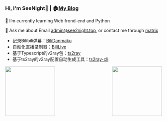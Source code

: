 ### Hi, I'm SeeNight👋 | 🏠[My Blog](https://blog.see2night.top)

🌱 I’m currently learning Web frond-end and Python

💬 Ask me about Email <u>admin@see2night.top</u>, or contact me through [matrix](https://matrix.to/#/@seenight:matrix.org)

- 记录Bilibili弹幕：[BiliDanmaku](https://github.com/See-Night/BiliDanmaku)
- 自动化直播录制器：[BiliLive](https://github.com/See-Night/BiliLive)
- 基于Typescript的v2ray包：[ts2ray](https://github.com/See-Night/ts2ray)
- 基于ts2ray的v2ray配置自动生成工具：[ts2ray-cli](https://github.com/See-Night/ts2ray-cli)

<div style="width: 100%; display: flex; flex-direction: row; flex-wrap: wrap; justify-content: space-between">
<img height="160px" src="https://github-readme-stats.vercel.app/api?username=See-Night&show_icons=true&theme=tokyonight" />
<img height="160px" src="https://github-readme-stats.vercel.app/api/top-langs/?username=See-Night&show_icons=true&layout=compact&theme=tokyonight"/>
</div>
